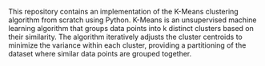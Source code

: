 This repository contains an implementation of the K-Means clustering algorithm from scratch using Python. K-Means is an unsupervised machine learning algorithm that groups data points into k distinct clusters based on their similarity. The algorithm iteratively adjusts the cluster centroids to minimize the variance within each cluster, providing a partitioning of the dataset where similar data points are grouped together.
